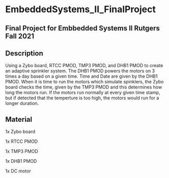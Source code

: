 # EmbeddedSystems_II_FinalProject

Final Project for Embbedded Systems II Rutgers Fall 2021
---------------------------------------------------------

Description 
-----------------------------------------------------------

Using a Zybo board, RTCC PMOD, TMP3 PMOD, and DHB1 PMOD to create an adaptive sprinkler system. The DHB1 PMOD powers the motors on 3 times a day based on a given time. Time and Date are given by the DHB1 PMOD. When it is time to run the motors which simulate spinklers, the Zybo board checks the time, given by the TMP3 PMOD and this determines how long the motors run. If the motors run normally at every given time stamp, but if detected that the temperture is too high, the motors would run for a longer duration. 

Material
----------------------------------------------------------
1x Zybo board

1x RTCC PMOD

1x TMP3 PMOD

1x DHB1 PMOD

1x DC motor
